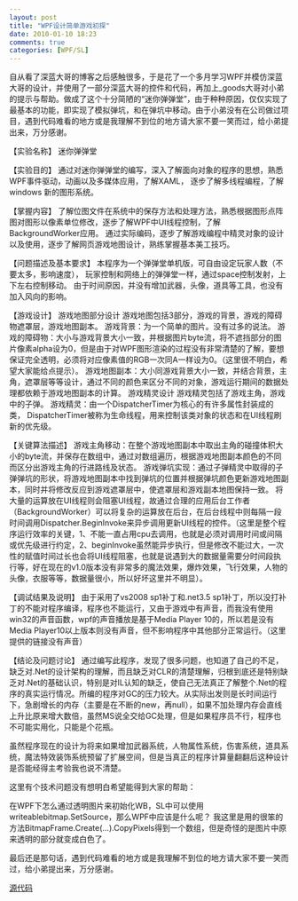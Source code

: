 ```yaml
---
layout: post
title: "WPF设计简单游戏初探"
date: 2010-01-10 18:23
comments: true
categories: [WPF/SL]
---
```

自从看了深蓝大哥的博客之后感触很多，于是花了一个多月学习WPF并模仿深蓝大哥的设计，并使用了一部分深蓝大哥的控件和代码，再加上_goods大哥对小弟的提示与帮助。做成了这个十分简陋的“迷你弹弹堂”，由于种种原因，仅仅实现了最基本的功能，即实现了模拟弹坑，和在弹坑中移动。由于小弟没有在公司做过项目，遇到代码难看的地方或是我理解不到位的地方请大家不要一笑而过，给小弟提出来，万分感谢。

【实验名称】
迷你弹弹堂

【实验目的】
通过对迷你弹弹堂的编写，深入了解面向对象的程序的思想，熟悉WPF事件驱动，动画以及多媒体应用，了解XAML， 逐步了解多线程编程，了解windows 新的图形系统。

【掌握内容】
了解位图文件在系统中的保存方法和处理方法，熟悉根据图形点阵图对图形以像素单位修改，逐步了解WPF中UI线程控制，了解BackgroundWorker应用。
通过实际编码，逐步了解游戏编程中精灵对象的设计以及使用，逐步了解网页游戏地图设计，熟练掌握基本美工技巧。

【问题描述及基本要求】
本程序为一个弹弹堂单机版，可自由设定玩家人数（不要太多，影响速度），
玩家控制和网络上的弹弹堂一样，通过space控制发射，上下左右控制移动。
由于时间原因，并没有增加武器，头像，道具等工具，也没有加入风向的影响。

【游戏设计】
游戏地图部分设计
游戏地图包括3部分，游戏的背景，游戏的障碍物遮罩层，游戏地图副本。
游戏背景：为一个简单的图片。没有过多的说法。
游戏的障碍物：大小与游戏背景大小一致，并根据图片byte流，将不遮挡部分的图片像素alpha设为0，但是由于对WPF图形渲染的过程没有非常清楚的了解，要想保证完全透明，必须将对应像素值的RGB一次同A一样设为0。（这里很不明白，希望大家能给点提示）。
游戏地图副本：大小同游戏背景大小一致，并结合背景，主角，遮罩层等等设计，通过不同的颜色来区分不同的对象，游戏运行期间的数据处理都依赖于游戏地图副本的计算。
游戏精灵设计
游戏精灵包括了游戏主角，游戏中的子弹。
游戏精灵：由一个DispatcherTimer为核心的有许多属性封装成的类，
DispatcherTimer被称为生命线程，用来控制该类对象的状态和在UI线程刷新的优先级。

【关键算法描述】
游戏主角移动：在整个游戏地图副本中取出主角的碰撞体积大小的byte流，并保存在数组中，通过对数组遍历，根据游戏地图副本颜色的不同而区分出游戏主角的行进路线及状态。
游戏弹坑实现：通过子弹精灵中取得的子弹弹坑的形状，将游戏地图副本中找到弹坑的位置并根据弹坑颜色更新游戏地图副本，同时并将修改反应到游戏遮罩层中，使遮罩层和游戏副本地图保持一致。
将大量的运算放在UI线程则会阻塞UI线程，故通过合理的应用后台工作者（BackgroundWorker）可以将复杂的运算放在后台，在后台线程中则每隔一段时间调用Dispatcher.BeginInvoke来异步调用更新UI线程的控件。（这里是整个程序运行效率的关键，1、不能一直占用cpu去调用，也就是必须对调用时间或间隔或优先级进行约定，2、beginInvoke虽然能异步执行，但是修改不能过大，一次性的赋值时间过长也会将UI线程阻塞，也就是说遇到大的数据量需要分时间段执行等，好在现在的v1.0版本没有非常多的魔法效果，爆炸效果，飞行效果，人物的头像，衣服等等，数据量很小，所以好坏这里并不明显）。

【调试结果及说明】
由于采用了vs2008 sp1补丁和.net3.5 sp1补丁，所以没打补丁的不能对程序编译，程序也不能运行，又由于游戏中有声音，而我没有使用win32的声音函数，wpf的声音播放是基于Media Player 10的，所以若是没有Media Player10以上版本则没有声音，但不影响程序中其他部分正常运行。（这里提供的链接没有声音）

【结论及问题讨论】
通过编写此程序，发现了很多问题，也知道了自己的不足，缺乏对.Net的设计架构的理解，而且缺乏对CLR的清楚理解，归根到底还是特别缺乏对.Net的基础认识，特别是对IL认知的缺乏，使自己无法真正了解整个.Net的程序的真实运行情况。所编的程序对GC的压力较大。从实际出发则是长时间运行下，急剧增长的内存（主要是在不断的new，再null），如果不加处理内存会直线上升比原来增大数倍，虽然MS说全交给GC处理，但是如果程序员不行，程序也不可能实用化，只能是个花瓶。

虽然程序现在的设计为将来如果增加武器系统，人物属性系统，伤害系统，道具系统，魔法特效装饰系统预留了扩展空间，但是当真正的程序计算量翻翻后这种设计是否能经得主考验我也说不清楚。

这里有个技术问题没有想明白希望能得到大家的帮助：

在WPF下怎么通过透明图片来初始化WB，SL中可以使用writeablebitmap.SetSource，那么WPF中应该是什么呢？ 我这里是用的很笨的方法BitmapFrame.Create(...).CopyPixels得到一个数组，但是奇怪的是图片中原来透明的部分就变成白色了。

最后还是那句话，遇到代码难看的地方或是我理解不到位的地方请大家不要一笑而过，给小弟提出来，万分感谢。

[源代码](http://files.cnblogs.com/studentdeng/MyWorm4_2.rar)
